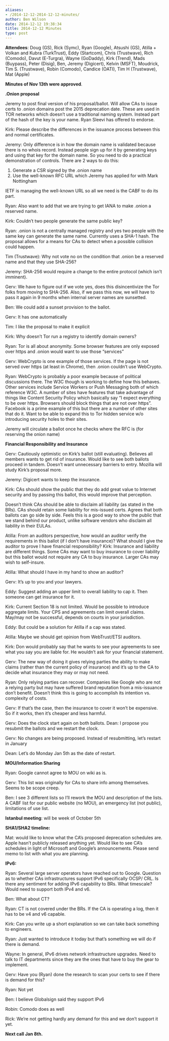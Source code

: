 ```yaml
---
aliases:
- /2014-12-12-2014-12-12-minutes/
author: Ben Wilson
date: 2014-12-12 19:38:34
title: 2014-12-12 Minutes
type: post
---
```


**Attendees**: Doug (GS), Rick (Symc), Ryan (Google), Atsushi (GS), Atilla + Volkan and Kubra (TurkTrust), Eddy (Startcom), Chris (Trustwave), Rich (Comodo), Davut (E-Turgra), Wayne (GoDaddy), Kirk (Trend), Mads (Buypass), Peter (Disig), Ben, Jeremy (Digicert), Kelvin (MSFT), Moudrick, Tim S. (Trustwave), Robin (Comodo), Candice (OATI), Tim H (Trustwave), Mat (Apple)

**Minutes of Nov 13th were approved**.

**.Onion proposal**

Jeremy to post final version of his proposal/ballot. Will allow CAs to issue certs to .onion domains post the 2015 deprecation date. These are used in TOR networks which doesn’t use a traditional naming system. Instead part of the hash of the key is your name. Ryan Sleevi has offered to endorse.

Kirk: Please describe the differences in the issuance process between this and normal certificates.

Jeremy: Only difference is in how the domain name is validated because there is no whois record. Instead people sign up for it by generating keys and using that key for the domain name. So you need to do a practical demonstration of controls. There are 2 ways to do this:

1. Generate a CSR signed by the .onion name
1. Use the well-known RFC URL which Jeremy has applied for with Mark Nottingham

IETF is managing the well-known URL so all we need is the CABF to do its part.

Ryan: Also want to add that we are trying to get IANA to make .onion a reserved name.

Kirk: Couldn’t two people generate the same public key?

Ryan: .onion is not a centrally managed registry and yes two people with the same key can generate the same name. Currently uses a SHA-1 hash. The proposal allows for a means for CAs to detect when a possible collision could happen.

Tim (Trustwave): Why not vote no on the condition that .onion be a reserved name and that they use SHA-256?

Jeremy: SHA-256 would require a change to the entire protocol (which isn’t imminent).

Gerv: We have to figure out if we vote yes, does this disincentivize the Tor folks from moving to SHA-256. Also, if we pass this now, we will have to pass it again in 9 months when internal server names are sunsetted.

Ben: We could add a sunset provision to the ballot.

Gerv: It has one automatically

Tim: I like the proposal to make it explicit

Kirk: Why doesn’t Tor run a registry to identify domain owners?

Ryan: Tor is all about anonymity. Some browser features are only exposed over https and .onion would want to use those “services”

Gerv: WebCrypto is one example of those services. If the page is not served over https (at least in Chrome), then .onion couldn’t use WebCrypto.

Ryan: WebCrypto is probably a poor example because of political discussions there. The W3C though is working to define how this behaves. Other services include Service Workers or Push Messaging both of which reference W3C. A number of sites have features that take advantage of things like Content Security Policy which basically say “I expect everything to be over https. Browsers should block things that are not over https”. Facebook is a prime example of this but there are a number of other sites that do it. Want to be able to expand this to Tor hidden service w/o introducing security holes to their sites.

Jeremy will circulate a ballot once he checks where the RFC is (for reserving the onion name)

**Financial Responsibility and Insurance**

Gerv: Cautiously optimistic on Kirk’s ballot (still evaluating). Believes all members wants to get rid of insurance. Would like to see both ballots proceed in tandem. Doesn’t want unnecessary barriers to entry. Mozilla will study Kirk’s proposal more.

Jeremy: Digicert wants to keep the insurance.

Kirk: CAs should show the public that they do add great value to Internet security and by passing this ballot, this would improve that perception.

Doesn’t think CAs should be able to disclaim all liability (as stated in the BRs). CAs should retain some liability for mis-issued certs. Agrees that both ballots can go side by side. Feels this is a good way to show the public that we stand behind our product, unlike software vendors who disclaim all liability in their EULAs.

Atilla: From an auditors perspective, how would an auditor verify the requirements in this ballot (if I don’t have insurance)? What should I give the auditor to prove I have financial responsibility?
Kirk: Insurance and liability are different things. Some CAs may want to buy insurance to cover liability but this ballot would not require any CA to buy insurance. Larger CAs may wish to self-insure.

Atilla: What should I have in my hand to show an auditor?

Gerv: It’s up to you and your lawyers.

Eddy: Suggest adding an upper limit to overall liability to cap it. Then someone can get insurance for it.

Kirk: Current Section 18 is not limited. Would be possible to introduce aggregate limits. Your CPS and agreements can limit overall claims. May/may not be successful, depends on courts in your jurisdiction.

Eddy: But could be a solution for Atilla if a cap was stated.

Atilla: Maybe we should get opinion from WebTrust/ETSI auditors.

Kirk: Don would probably say that he wants to see your agreements to see what you say you are liable for. He wouldn’t ask for your financial statement.

Gerv: The new way of doing it gives relying parties the ability to make claims (rather than the current policy of insurance) and it’s up to the CA to decide what insurance they may or may not need.

Ryan: Only relying parties can recover. Companies like Google who are not a relying party but may have suffered brand reputation from a mis-issuance don’t benefit. Doesn’t think this is going to accomplish its intention vs. complexity of costs.

Gerv: If that’s the case, then the insurance to cover it won’t be expensive. So if it works, then it’s cheaper and less harmful.

Gerv: Does the clock start again on both ballots.
Dean: I propose you resubmit the ballots and we restart the clock.

Gerv: No changes are being proposed. Instead of resubmitting, let’s restart in January

Dean: Let’s do Monday Jan 5th as the date of restart.

**MOU/Information Sharing**

Ryan: Google cannot agree to MOU on wiki as is.

Gerv: This list was originally for CAs to share info among themselves. Seems to be scope creep.

Ben: I see 3 different lists so I’ll rework the MOU and description of the lists. A CABF list for our public website (no MOU), an emergency list (not public), limitations of use list.

**Istanbul meeting**: will be week of October 5th

**SHA1/SHA2 timeline:**

Mat: would like to know what the CA’s proposed deprecation schedules are. Apple hasn’t publicly released anything yet. Would like to see CA’s schedules in light of Microsoft and Google’s announcements. Please send memo to list with what you are planning.

**IPv6:**

Ryan: Several large server operators have reached out to Google. Question as to whether CAs infrastructures support IPv6 specifically OCSP/ CRL. Is there any sentiment for adding IPv6 capability to BRs. What timescale? Would need to support both IPv4 and v6.

Ben: What about CT?

Ryan: CT is not covered under the BRs. If the CA is operating a log, then it has to be v4 and v6 capable.

Kirk: Can you write up a short explanation so we can take back something to engineers.

Ryan: Just wanted to introduce it today but that’s something we will do if there is demand.

Wayne: In general, IPv6 drives network infrastructure upgrades. Need to talk to IT departments since they are the ones that have to buy the gear to implement.

Gerv: Have you (Ryan) done the research to scan your certs to see if there is demand for this?

Ryan: Not yet

Ben: I believe Globalsign said they support IPv6

Robin: Comodo does as well

Rick: We’re not getting hardly any demand for this and we don’t support it yet.

**Next call Jan 8th.**